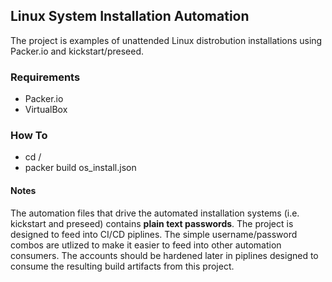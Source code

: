 ## Linux System Installation Automation

The project is examples of unattended Linux distrobution installations using Packer.io and kickstart/preseed.

### Requirements

* Packer.io
* VirtualBox

### How To

* cd <distro>/
* packer build os_install.json


#### Notes

The automation files that drive the automated installation systems (i.e. kickstart and preseed) contains __plain text passwords__.  The project is designed to feed into CI/CD piplines.  The simple username/password combos are utlized to make it easier to feed into other automation consumers. The accounts should be hardened later in piplines designed to consume the resulting build artifacts from this project.
